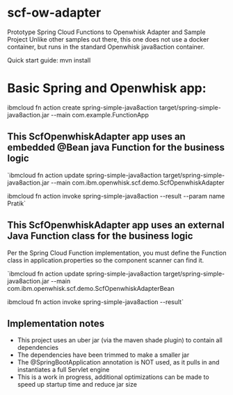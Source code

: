 # scf-ow-adapter
Prototype Spring Cloud Functions to Openwhisk Adapter and Sample Project
Unlike other samples out there, this one does not use a docker container, but runs in the standard Openwhisk java8action container.

Quick start guide:
mvn install

# Basic Spring and Openwhisk app:
ibmcloud fn action create spring-simple-java8action target/spring-simple-java8action.jar --main com.example.FunctionApp

## This ScfOpenwhiskAdapter app uses an embedded @Bean java Function for the business logic

`ibmcloud fn action update spring-simple-java8action target/spring-simple-java8action.jar --main com.ibm.openwhisk.scf.demo.ScfOpenwhiskAdapter

ibmcloud fn action invoke spring-simple-java8action --result  --param name Pratik`

## This ScfOpenwhiskAdapter app uses an external Java Function class for the business logic
Per the Spring Cloud Function implementation, you must define the Function class in application.properties
so the component scanner can find it.

`ibmcloud fn action update spring-simple-java8action target/spring-simple-java8action.jar --main com.ibm.openwhisk.scf.demo.ScfOpenwhiskAdapterBean

ibmcloud fn action invoke spring-simple-java8action --result`

## Implementation notes
- This project uses an uber jar (via the maven shade plugin) to contain all dependencies
- The dependencies have been trimmed to make a smaller jar
- The @SpringBootApplication annotation is NOT used, as it pulls in and instantiates a full Servlet engine
- This is a work in progress, additional optimizations can be made to speed up startup time and reduce jar size


